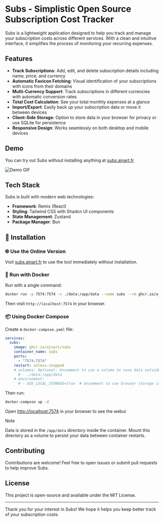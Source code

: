 # Subs - Simplistic Open Source Subscription Cost Tracker

Subs is a lightweight application designed to help you track and manage your subscription costs across different services. With a clean and intuitive interface, it simplifies the process of monitoring your recurring expenses.

## Features

- **Track Subscriptions**: Add, edit, and delete subscription details including name, price, and currency
- **Automatic Favicon Fetching**: Visual identification of your subscriptions with icons from their domains
- **Multi-Currency Support**: Track subscriptions in different currencies with automatic conversion rates
- **Total Cost Calculation**: See your total monthly expenses at a glance
- **Import/Export**: Easily back up your subscription data or move it between devices
- **Client-Side Storage**: Option to store data in your browser for privacy or use SQLite for persistence
- **Responsive Design**: Works seamlessly on both desktop and mobile devices

## Demo

You can try out Subs without installing anything at [subs.ajnart.fr](https://subs.ajnart.fr)

![Demo GIF](https://github.com/user-attachments/assets/ffb88333-6c4d-46c9-9ca7-49602106e5f1)

## Tech Stack

Subs is built with modern web technologies:

- **Framework**: Remix (React)
- **Styling**: Tailwind CSS with Shadcn UI components
- **State Management**: Zustand
- **Package Manager**: Bun

## 🚀 Installation

### 🌐 Use the Online Version

Visit [subs.ajnart.fr](https://subs.ajnart.fr) to use the tool immediately without installation.

### 🐳 Run with Docker

Run with a single command:

```bash
docker run -p 7574:7574 -v ./data:/app/data --name subs --rm ghcr.io/ajnart/subs
```

Then visit `http://localhost:7574` in your browser.

### 📦 Using Docker Compose

Create a `docker-compose.yaml` file:

```yaml
services:
  subs:
    image: ghcr.io/ajnart/subs
    container_name: subs
    ports:
      - "7574:7574"
    restart: unless-stopped
    # volumes: Optional: Uncomment to use a volume to save data outside of the default docker volume
      # - ./data:/app/data
    # environment:
      # - USE_LOCAL_STORAGE=true  # Uncomment to use browser storage instead of file storage (different config for each browser)
```

Then run:

```bash
docker-compose up -d
```

Open [http://localhost:7574](http://localhost:7574) in your browser to see the webui

> [!NOTE]
> Data is stored in the `/app/data` directory inside the container. Mount this directory as a volume to persist your data between container restarts.



## Contributing

Contributions are welcome! Feel free to open issues or submit pull requests to help improve Subs.

## License

This project is open-source and available under the MIT License.

---

Thank you for your interest in Subs! We hope it helps you keep better track of your subscription costs.
